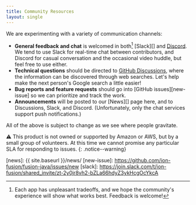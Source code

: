 ```yaml
---
title: Community Resources
layout: single
---
```


We are experimenting with a variety of communication channels:

* **General feedback and chat** is welcomed in both[^both] [Slack][] and [Discord][]. We tend to 
use Slack for real-time chat between contributors, and Discord for casual
  conversation and the occasional video huddle, but feel free to use either.
* **Technical questions** should be directed to [GitHub Discussions][discuss], where the 
information can be discovered through web searches. Let's help make the next person's Google search a
  little easier!
* **Bug reports and feature requests** should go into [GitHub issues][new-issue] so we can
  prioritize and track the work.
* **Announcements** will be posted to our [News][] page here, and to Discussions, Slack, 
and Discord. (Unfortunately, only the chat services support push notifications.)

All of the above is subject to change as we see where people gravitate.

⚠️ This product is not owned or supported by Amazon or AWS, but by a small group of volunteers.
At this time we cannot promise any particular SLA for responding to issues.
{: .notice--warning}

[^both]: Each app has unpleasant tradeoffs, and we hope the community's experience will show what works best. Feedback is welcome!

[discord]:   https://discord.gg/8pCSR7EyU9
[discuss]:   https://github.com/orgs/ion-fusion/discussions
[news]:      {{ site.baseurl }}/news/
[new-issue]: https://github.com/ion-fusion/fusion-java/issues/new
[slack]:     https://join.slack.com/t/ion-fusion/shared_invite/zt-2y0jr8vh2-bZLa66hdyZ3ykHcgOcYkcA
